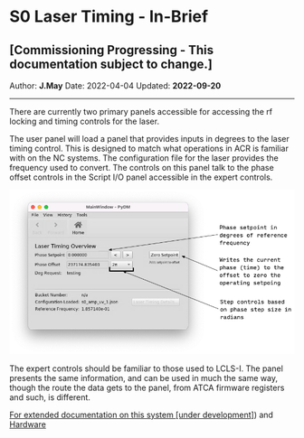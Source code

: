 # S0 Laser Timing - In-Brief
## [Commissioning Progressing - This documentation subject to change.]

Author: **J.May**
Date: 2022-04-04
Updated: __2022-09-20__

----

There are currently two primary panels accessible for accessing the rf locking and timing controls for the laser.

The user panel will load a panel that provides inputs in degrees to the laser timing control. This is designed to match what operations in ACR is familiar with on the NC systems. The configuration file for the laser provides the frequency used to convert. The controls on this panel talk to the phase offset controls in the Script I/O panel accessible in the expert controls.

![userpanel with tooltips](/documentation/rsc/S0_userpanel_tooltips.png)

The expert controls should be familiar to those used to LCLS-I. The panel presents the same information, and can be used in much the same way, though the route the data gets to the panel, from ATCA firmware registers and such, is different. 

[For extended documentation on this system [under development]](https://confluence.slac.stanford.edu/display/PCDS/Generation+1.5+Documentation)) and [Hardware](https://confluence.slac.stanford.edu/pages/viewpage.action?pageId=320476135)